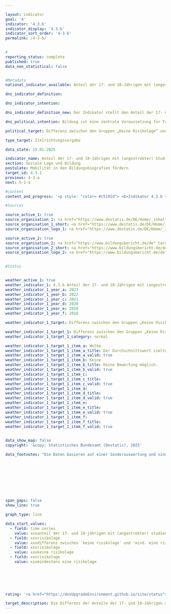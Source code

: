 ```yaml
---

layout: indicator        
goal: '4'        
indicator: '4.3.b'        
indicator_display: '4.3.b'        
indicator_sort_order: '4-3-b'        
permalink: /4-3-b/        
        

#
reporting_status: complete        
published: true        
data_non_statistical: false        


#Metadata        
national_indicator_available: Anteil der 17- und 18-Jährigen mit (angestrebter) Studienberechtigung        

dns_indicator_definition:         

dns_indicator_intention:         

dns_indicator_definition_new: Der Indikator stellt den Anteil der 17- und 18-Jährigen, der ein Gymnasium oder eine berufliche Schule, die zur Hochschul-/ Fachhochschulreife führt, besucht oder die Hochschul-/Fachhochschulreife bereits erreicht hat, an allen 17- und 18-Jährigen dar. Er zeigt die Differenz zwischen den entsprechenden Anteilen der 17- und 18-Jährigen mit „Keiner Risikolage“ und der 17- und 18-Jährigen mit „Mindestens einer Risikolage“. Die drei Risikolagen sind die soziale Risikolage, die Risikolage formal gering qualifizierter Eltern und die finanzielle Risikolage.        

dns_political_intention: Bildung ist eine zentrale Voraussetzung für Teilhabe, Wohlstand sowie wirtschaftliche und gesellschaftliche Weiterentwicklung. Ein geringerer Einfluss der sozialen Herkunft auf den Bildungsweg von Kindern und Jugendlichen ist ein Indikator für die Chancengerechtigkeit im Bildungssystem.        

political_target: Differenz zwischen den Gruppen „Keine Risikolage“ und „Mindestens eine Risikolage“ verringern <abbr title="beziehungsweise" tabindex="0">bzw.</abbr> angleichen        

type_target: Zielrichtungsvorgabe        

data_state: 15.01.2025        

indicator_name: Anteil der 17- und 18-Jährigen mit (angestrebter) Studienberechtigung        
section: Soziale Lage und Bildung        
postulate: Mobilität in den Bildungsbiografien fördern        
target_id: 4.3.1        
previous: 4-3-a        
next: 5-1-a        

#content         
content_and_progress: '<p style: "color= #c5192d"> <b>Indikator 4.3.b </b><br><br><b>Inhalt und Methodik</b><br><br>Der Indikator erfasst den Anteil der 17- und 18-Jährigen, die über eine Studienberechtigung verfügen oder diese anstreben. Letzteres schließt 17- und 18-Jährige ein, die ein Gymnasium oder eine berufliche Schule besuchen, die zur Hochschul- oder Fachhochschulreife führt.<br><br>Der Indikator unterscheidet zwischen 17- und 18-Jährigen, die aufgrund ihres sozialen Hintergrunds einer sogenannten Risikolage ausgesetzt sind und denen, die keine solche Risikolage aufweisen. Zu den Risikolagen gehören das „soziale Risiko“, wenn keines der Elternteile erwerbstätig ist, das Risiko „formal gering qualifizierter Eltern“, wenn kein Elternteil eine abgeschlossene Berufsausbildung oder eine Hochschulzugangsberechtigung besitzt, sowie das „finanzielle Risiko“, wenn das Haushaltsnettoäquivalenzeinkommen unterhalb der Armutsgefährdungsgrenze liegt. Die Risikolagen bedingen sich häufig gegenseitig und treten daher oft zusammen auf. Daher sind viele Jugendliche mehreren Risikolagen gleichzeitig ausgesetzt. 4&nbsp;% der unter 18-Jährigen waren gleichzeitig allen drei Risikolagen ausgesetzt, während 30,9&nbsp;% von mindestens einer der drei Risikolagen betroffen waren.<br><br>Die Daten basieren auf dem Mikrozensus des Statistischen Bundesamtes, einer jährlichen Stichprobenerhebung, die 1&nbsp;% der Bevölkerung in Deutschland umfasst. Aufgrund einer umfassenden Neugestaltung des Mikrozensus im Jahr 2020&nbsp;sind die ab diesem Jahr erhobenen Daten nur eingeschränkt mit denen der vorangegangenen Jahre vergleichbar. Die Ergebnisse für 2023&nbsp;beruhen auf vorläufigen Daten aus dem Erstergebnis des Mikrozensus.<br><br><b>Entwicklung und methodische Einschränkungen</b><br><br>Im Jahr 2023&nbsp;strebten 58,6&nbsp;% der 17- und 18-Jährigen eine Studienberechtigung an oder verfügten bereits über eine solche. Unter den 17- und 18-Jährigen mit einer oder mehreren Risikolagen war dieser Anteil mit 43,7&nbsp;% deutlich niedriger. Bei 17- und 18-Jährigen ohne Risikolage lag der Anteil bei 65,0&nbsp;%.<br><br>Die Hochschulreife kann neben Gymnasien und beruflichen Schulen auch an anderen Schulformen, wie beispielsweise einer Gemeinschaftsschule, erworben werden. Da diese Schulformen jedoch überwiegend zu einem Real- oder Hauptschulabschluss führen, werden 17- und 18-Jährige, die eine Studienberechtigung auf zum Beispiel einer Gemeinschaftsschule anstreben nicht berücksichtigt. In dieser Hinsicht unterschätzt der Indikator die reale Situation.<br><br>Der Indikator berücksichtigt neben den 17- und 18-Jährigen, die bereits eine Studienberechtigung besitzen, nur diejenigen 17- und 18-Jährigen, die eine Schulform besuchen, die in erster Linie auf einen solchen Abschluss abzielt. Die späteren tatsächlichen Abschlussquoten, die zum Teil deutlich geringer sind, fließen nicht in den Indikator ein. Die in den Indikator einfließende Anzahl angestrebter Studienberechtigungen entspricht also nicht der Anzahl der später tatsächlich erworbenen Studienberechtigungen. Dass nicht die tatsächlich erworbenen Studienberechtigungen berücksichtigt werden, hat hauptsächlich methodische Gründe: Viele Schülerinnen und Schüler erlangen die Hochschulreife erst nach dem 18. Lebensjahr. Von den 19-Jährigen leben jedoch nur noch etwa 84&nbsp;% mit mindestens einem Elternteil im selben Haushalt, wodurch für die verbleibenden 16&nbsp;% keine Informationen zur Bestimmung der Risikolage vorliegen.<br><br>Eine weitere Einschränkung der Aussagekraft des Indikators liegt darin, dass etwa 15&nbsp;% der 17-Jährigen und 7&nbsp;% der 18-Jährigen noch den Sekundarbereich I (Klassenstufen bis 9/10) besuchen. In solchen Fällen ist es teilweise nicht eindeutig festzustellen, ob diese jungen Erwachsenen einem Bildungsgang nachgehen, der auf den Erwerb der Hochschulreife abzielt oder nicht.<br><br>Im Jahr 2023&nbsp;lag die Differenz zwischen den Anteilen der 17- und 18-Jährigen mit und ohne Risikolage, die eine Studienberechtigung anstreben oder bereits besitzen, bei 21,3&nbsp;Prozentpunkten. Eine klare Tendenz bei der Entwicklung der letzten Jahre ist dabei nicht erkennbar und daher eine Abschätzung der Zielerreichbarkeit nicht möglich.</p>'                

#Sources        

source_active_1: true
source_organisation_1: <a href="https://www.destatis.de/DE/Home/_inhalt.html" target="_blank">Statistisches Bundesamt</a>
source_organisation_1_short: <a href="https://www.destatis.de/DE/Home/_inhalt.html" target="_blank">Statistisches Bundesamt</a>
source_organisation_logo_1: <a href="https://www.destatis.de/DE/Home/_inhalt.html" target="_blank"><img src="https://dnsTestEnvironment.github.io/dns-indicators/public/OrgImgDe/destatis.png" alt="Statistisches Bundesamt" title=" Klicken Sie hier um zur Homepage der Organisation Statistisches Bundesamt zu gelangen." style="height:60px; width:148px; border:transparent"/></a>

source_active_2: true
source_organisation_2: <a href="https://www.bildungsbericht.de/de" target="_blank" onclick="return confirm_alert('des nationalem Bildungsberichts', 'De')">Nationaler Bildungsbericht</a>
source_organisation_2_short: <a href="https://www.bildungsbericht.de/de" target="_blank" onclick="return confirm_alert('des nationalem Bildungsberichts', 'De')">Nationaler Bildungsbericht</a>
source_organisation_logo_2: <a href="https://www.bildungsbericht.de/de" target="_blank" onclick="return confirm_alert('des nationalem Bildungsberichts', 'De')"><img src="https://dnsTestEnvironment.github.io/dns-indicators/public/OrgImgDe/nbb.png" alt="Nationaler Bildungsbericht" title=" Klicken Sie hier um zur Homepage der Organisation Nationaler Bildungsbericht zu gelangen." style="height:60px; width:148px; border:transparent"/></a>
        

#Status        


weather_active_1: true
weather_indicator_1: 4.3.b Anteil der 17- und 18-Jährigen mit (angestrebter) Studienberechtigung
weather_indicator_1_year_a: 2023
weather_indicator_1_year_b: 2022
weather_indicator_1_year_c: 2021
weather_indicator_1_year_d: 2020
weather_indicator_1_year_e: 2019
weather_indicator_1_year_f: 2018

weather_indicator_1_target: Differenz zwischen den Gruppen „Keine Risikolage“ und „Mindestens eine Risikolage“ verringern <abbr title="beziehungsweise" tabindex="0">bzw.</abbr> angleichen

weather_indicator_1_target_1: Differenz zwischen den Gruppen „Keine Risikolage“ und „Mindestens eine Risikolage“ verringern <abbr title="beziehungsweise" tabindex="0">bzw.</abbr> angleichen
weather_indicator_1_target_1_category: normal

weather_indicator_1_target_1_item_a: Wolke
weather_indicator_1_target_1_item_a_title: Der Durchschnittswert zielte in 2023 in die falsche Richtung oder zeigt eine Stagnation an, im vorangegangenen Jahr zeigte sich jedoch eine Wende in die gewünschte Richtung.
weather_indicator_1_target_1_item_a_valid: true
weather_indicator_1_target_1_item_b: Keine
weather_indicator_1_target_1_item_b_title: Keine Bewertung möglich.
weather_indicator_1_target_1_item_b_valid: true
weather_indicator_1_target_1_item_c: 
weather_indicator_1_target_1_item_c_title: 
weather_indicator_1_target_1_item_c_valid: true
weather_indicator_1_target_1_item_d: 
weather_indicator_1_target_1_item_d_title: 
weather_indicator_1_target_1_item_d_valid: true
weather_indicator_1_target_1_item_e: 
weather_indicator_1_target_1_item_e_title: 
weather_indicator_1_target_1_item_e_valid: true
weather_indicator_1_target_1_item_f: 
weather_indicator_1_target_1_item_f_title: 
weather_indicator_1_target_1_item_f_valid: true        
        

data_show_map: false        
copyright: '&copy; Statistisches Bundesamt (Destatis), 2025'        

data_footnotes: "Die Daten basieren auf einer Sonderauswertung und sind nicht öffentlich zugänglich.<br>• 2023&nbsp;vorläufige Daten.<br>• Risikolage: Soziales Risiko, Risiko formal gering qualifizierter Eltern und finanzielles Risiko.<br>&nbsp;&nbsp;- Soziales Risiko: Eltern sind nicht erwerbstätig.<br>&nbsp;&nbsp;- Risiko formal gering qualifizierter Eltern und finanzielles Risiko: Armutsgefährdung auf Basis des bundesweiten Haushaltsäquivalenzeinkommens."        

        

        

        

        

span_gaps: false        
show_line: true        

graph_type: line                

data_start_values: 
  - field: time series
    value: xxxanteil der 17- und 18-jährigen mit (angestrebter) studienberechtigung
  - field: xxxrisikolage
    value: xxxdifferenz zwischen 'keine risikolage' und 'mind. eine risikolage'
  - field: xxxrisikolage
    value: xxxkeine risikolage
  - field: xxxrisikolage
    value: xxxmindestens eine risikolage        

        

        

                                        
rating: '<a href="https://dnsUpgradeEnvironment.github.io/site/status"><img src="https://sdg-indikatoren.de/public/Wettersymbole/Wolke.png" title="Der Durchschnittswert zielte in 2023 in die falsche Richtung oder zeigt eine Stagnation an, im vorangegangenen Jahr zeigte sich jedoch eine Wende in die gewünschte Richtung." alt="Wettersymbol Wolke"/></a>'        

target_description: Die Differenz der Anteile der 17- und 18-Jährigen mit (angestrebter) Studienberechtigung zwischen Personen "ohne Risikolage" und Personen mit "mindestens einer Risikolage" soll verringert werden.<br><br>Ausgehend von der Zielformulierung weist die durchschnittliche Entwicklung der letzten sechs Jahre (trotz geringer Verbesserung im Jahr 2023) eine Steigerung auf. Der Indikator 4.3.b wird für das Jahr 2023&nbsp;mit "Wolke" bewertet.        
---
```


